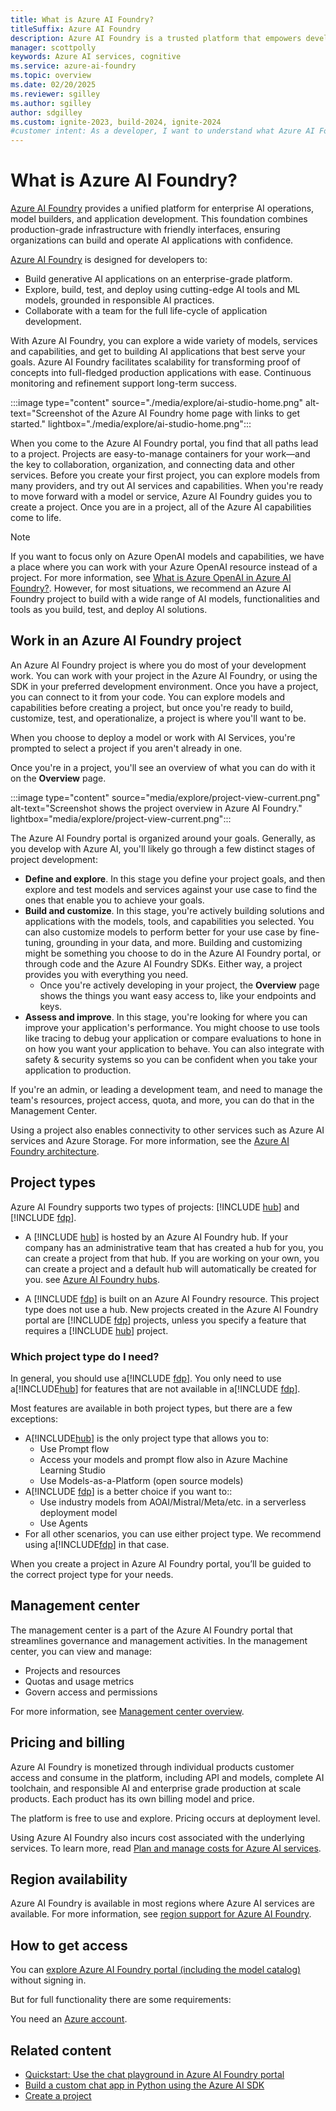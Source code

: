 ```yaml
---
title: What is Azure AI Foundry?
titleSuffix: Azure AI Foundry
description: Azure AI Foundry is a trusted platform that empowers developers to drive innovation and shape the future with AI in a safe, secure, and responsible way.
manager: scottpolly
keywords: Azure AI services, cognitive
ms.service: azure-ai-foundry
ms.topic: overview
ms.date: 02/20/2025
ms.reviewer: sgilley
ms.author: sgilley
author: sdgilley
ms.custom: ignite-2023, build-2024, ignite-2024
#customer intent: As a developer, I want to understand what Azure AI Foundry is so that I can use it to build AI applications.
---
```


# What is Azure AI Foundry?

[Azure AI Foundry](https://ai.azure.com) provides a unified platform for enterprise AI operations, model builders, and application development. This foundation combines production-grade infrastructure with friendly interfaces, ensuring organizations can build and operate AI applications with confidence. 

[Azure AI Foundry](https://ai.azure.com) is designed for developers to:

- Build generative AI applications on an enterprise-grade platform.
- Explore, build, test, and deploy using cutting-edge AI tools and ML models, grounded in responsible AI practices.
- Collaborate with a team for the full life-cycle of application development.

With Azure AI Foundry, you can explore a wide variety of models, services and capabilities, and get to building AI applications that best serve your goals. Azure AI Foundry facilitates scalability for transforming proof of concepts into full-fledged production applications with ease. Continuous monitoring and refinement support long-term success.  

:::image type="content" source="./media/explore/ai-studio-home.png" alt-text="Screenshot of the Azure AI Foundry home page with links to get started." lightbox="./media/explore/ai-studio-home.png":::

When you come to the Azure AI Foundry portal, you find that all paths lead to a project. Projects are easy-to-manage containers for your work—and the key to collaboration, organization, and connecting data and other services. Before you create your first project, you can explore models from many providers, and try out AI services and capabilities. When you're ready to move forward with a model or service, Azure AI Foundry guides you to create a project. Once you are in a project, all of the Azure AI capabilities come to life.

> [!NOTE]
> If you want to focus only on Azure OpenAI models and capabilities, we have a place where you can work with your Azure OpenAI resource instead of a project. For more information, see [What is Azure OpenAI in Azure AI Foundry?](azure-openai-in-ai-foundry.md). However, for most situations, we recommend an Azure AI Foundry project to build with a wide range of AI models, functionalities and tools as you build, test, and deploy AI solutions.

## Work in an Azure AI Foundry project

An Azure AI Foundry project is where you do most of your development work. You can work with your project in the Azure AI Foundry, or using the SDK in your preferred development environment. Once you have a project, you can connect to it from your code. You can explore models and capabilities before creating a project, but once you're ready to build, customize, test, and operationalize, a project is where you'll want to be.

When you choose to deploy a model or work with AI Services, you're prompted to select a project if you aren't already in one.

Once you're in a project, you'll see an overview of what you can do with it on the **Overview** page.

:::image type="content" source="media/explore/project-view-current.png" alt-text="Screenshot shows the project overview in Azure AI Foundry." lightbox="media/explore/project-view-current.png":::

The Azure AI Foundry portal is organized around your goals. Generally, as you develop with Azure AI, you'll likely go through a few distinct stages of project development:

* **Define and explore**. In this stage you define your project goals, and then explore and test models and services against your use case to find the ones that enable you to achieve your goals.
* **Build and customize**. In this stage, you're actively building solutions and applications with the models, tools, and capabilities you selected. You can also customize models to perform better for your use case by fine-tuning, grounding in your data, and more. Building and customizing might be something you choose to do in the Azure AI Foundry portal, or through code and the Azure AI Foundry SDKs. Either way, a project provides you with everything you need.
  * Once you're actively developing in your project, the **Overview** page shows the things you want easy access to, like your endpoints and keys.
* **Assess and improve**. In this stage, you're looking for where you can improve your application's performance. You might choose to use tools like tracing to debug your application or compare evaluations to hone in on how you want your application to behave. You can also integrate with safety & security systems so you can be confident when you take your application to production.

If you're an admin, or leading a development team, and need to manage the team's resources, project access, quota, and more, you can do that in the Management Center.

Using a project also enables connectivity to other services such as Azure AI services and Azure Storage. For more information, see the [Azure AI Foundry architecture](./concepts/architecture.md).

## Project types

Azure AI Foundry supports two types of projects: [!INCLUDE [hub](includes/hub-project-name.md)] and [!INCLUDE [fdp](includes/fdp-project-name.md)].

* A [!INCLUDE [hub](includes/hub-project-name.md)] is hosted by an Azure AI Foundry hub. If your company has an administrative team that has created a hub for you, you can create a project from that hub. If you are working on your own, you can create a project and a default hub will automatically be created for you. see [Azure AI Foundry hubs](concepts/ai-resources.md).

* A [!INCLUDE [fdp](includes/fdp-project-name.md)] is built on an Azure AI Foundry resource. This project type does not use a hub. New projects created in the Azure AI Foundry portal are [!INCLUDE [fdp](includes/fdp-project-name.md)] projects, unless you specify a feature that requires a [!INCLUDE [hub](includes/hub-project-name.md)] project.  

### Which project type do I need?

In general, you should use a[!INCLUDE [fdp](includes/fdp-project-name.md)].  You only need to use a[!INCLUDE[hub](includes/hub-project-name.md)] for features that are not available in a[!INCLUDE [fdp](includes/fdp-project-name.md)]. 

Most features are available in both project types, but there are a few exceptions:  

* A[!INCLUDE[hub](includes/hub-project-name.md)] is the only project type that allows you to:
  * Use Prompt flow
  * Access your models and prompt flow also in Azure Machine Learning Studio
  * Use Models-as-a-Platform (open source models)
* A[!INCLUDE [fdp](includes/fdp-project-name.md)] is a better choice if you want to::
  * Use industry models from AOAI/Mistral/Meta/etc. in a serverless deployment model
  * Use Agents
* For all other scenarios, you can use either project type. We recommend using a[!INCLUDE[fdp](includes/fdp-project-name.md)] in that case.

When you create a project in Azure AI Foundry portal, you’ll be guided to the correct project type for your needs.

## Management center

The management center is a part of the Azure AI Foundry portal that streamlines governance and management activities. In the management center, you can view and manage:

- Projects and resources
- Quotas and usage metrics
- Govern access and permissions

For more information, see [Management center overview](./concepts/management-center.md).

## Pricing and billing

Azure AI Foundry is monetized through individual products customer access and consume in the platform, including API and models, complete AI toolchain, and responsible AI and enterprise grade production at scale products. Each product has its own billing model and price. 

The platform is free to use and explore. Pricing occurs at deployment level. 

Using Azure AI Foundry also incurs cost associated with the underlying services. To learn more, read [Plan and manage costs for Azure AI services](./how-to/costs-plan-manage.md).

## Region availability

Azure AI Foundry is available in most regions where Azure AI services are available. For more information, see [region support for Azure AI Foundry](reference/region-support.md).

## How to get access

You can [explore Azure AI Foundry portal (including the model catalog)](./how-to/model-catalog-overview.md) without signing in. 

But for full functionality there are some requirements:

You need an [Azure account](https://azure.microsoft.com/pricing/purchase-options/azure-account). 

## Related content

- [Quickstart: Use the chat playground in Azure AI Foundry portal](quickstarts/get-started-playground.md)
- [Build a custom chat app in Python using the Azure AI SDK](quickstarts/get-started-code.md)
- [Create a project](./how-to/create-projects.md)
